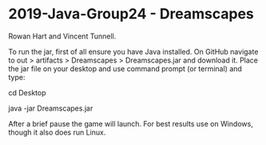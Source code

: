 # 2019-Java-Group24 - Dreamscapes

Rowan Hart and Vincent Tunnell.

To run the jar, first of all ensure you have Java installed. On GitHub navigate to out > artifacts > Dreamscapes > Dreamscapes.jar and download it. Place the jar file on your desktop and use command prompt (or terminal) and type:

cd Desktop

java -jar Dreamscapes.jar

After a brief pause the game will launch. For best results use on Windows, though it also does run Linux.
